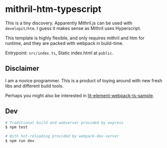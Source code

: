 # mithril-htm-typescript

This is a tiny discovery. Apparently Mithril.js can be used with `developit/htm`. I guess it makes sense as Mithril uses Hyperscript.

This template is highly flexible, and only requires mithril and htm for runtime, and they are packed with webpack in build-time.

Entrypoint: `src/index.ts`, Static index.html at `public`.

## Disclaimer

I am a novice programmer. This is a product of toying around with new fresh libs and different build tools.

Perhaps you might also be interested in [lit-element-webpack-ts-sample](https://github.com/lexffe/lit-element-webpack-ts-sample).

## Dev

```bash
# Traditional build and webserver provided by express
$ npm test

# With hot-reloading provided by webpack-dev-server
$ npm run dev
```
